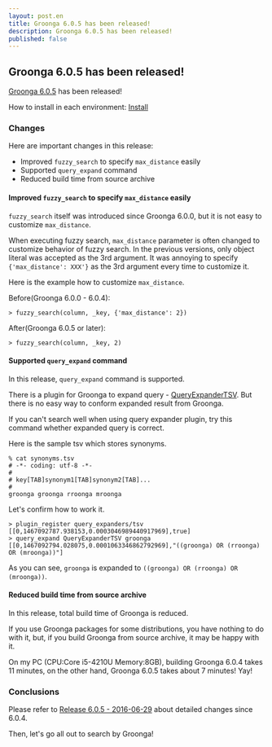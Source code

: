 ```yaml
---
layout: post.en
title: Groonga 6.0.5 has been released!
description: Groonga 6.0.5 has been released!
published: false
---
```


## Groonga 6.0.5 has been released!

[Groonga 6.0.5](/docs/news.html#release-6-0-5) has been released!

How to install in each environment: [Install](/docs/install.html)

### Changes

Here are important changes in this release:

  * Improved `fuzzy_search` to specify `max_distance` easily
  * Supported `query_expand` command
  * Reduced build time from source archive

#### Improved `fuzzy_search` to specify `max_distance` easily

`fuzzy_search` itself was introduced since Groonga 6.0.0, but it is not easy to customize `max_distance`.

When executing fuzzy search, `max_distance` parameter is often changed to customize behavior of fuzzy search.
In the previous versions, only object literal was accepted as the 3rd argument. It was annoying to specify `{'max_distance': XXX'}` as the 3rd argument every time to customize it.

Here is the example how to customize `max_distance`.

Before(Groonga 6.0.0 - 6.0.4):

    > fuzzy_search(column, _key, {'max_distance': 2})

After(Groonga 6.0.5 or later):

    > fuzzy_search(column, _key, 2)

#### Supported `query_expand` command

In this release, `query_expand` command is supported.

There is a plugin for Groonga to expand query - [QueryExpanderTSV](/docs/reference/query_expanders/tsv.html).
But there is no easy way to conform expanded result from Groonga.

If you can't search well when using query expander plugin, try this command whether expanded query is correct.

Here is the sample tsv which stores synonyms.

    % cat synonyms.tsv
    # -*- coding: utf-8 -*-
    #
    # key[TAB]synonym1[TAB]synonym2[TAB]...
    #
    groonga groonga rroonga mroonga

Let's confirm how to work it.

    > plugin_register query_expanders/tsv
    [[0,1467092787.938153,0.0003046989440917969],true]
    > query_expand QueryExpanderTSV groonga
    [[0,1467092794.028075,0.0001063346862792969],"((groonga) OR (rroonga) OR (mroonga))"]

As you can see, `groonga` is expanded to `((groonga) OR (rroonga) OR (mroonga))`.

#### Reduced build time from source archive

In this release, total build time of Groonga is reduced.

If you use Groonga packages for some distributions, you have nothing to do with it, but, if you build Groonga from source archive, it may be happy with it.

On my PC (CPU:Core i5-4210U Memory:8GB), building Groonga 6.0.4 takes 11 minutes, on the other hand, Groonga 6.0.5 takes about 7 minutes! Yay!

### Conclusions

Please refer to [Release 6.0.5 - 2016-06-29](/docs/news.html#release-6-0-5) about detailed changes since 6.0.4.

Then, let's go all out to search by Groonga!

